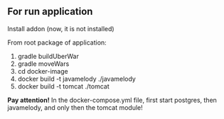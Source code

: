 ## For run application

Install addon (now, it is not installed)

From root package of application:

1. gradle buildUberWar
2. gradle moveWars
3. cd docker-image
4. docker build -t javamelody ./javamelody
5. docker build -t tomcat ./tomcat

**Pay attention!** In the docker-compose.yml file, first start postgres, then javamelody, and only then the tomcat module!